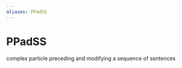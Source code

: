 ```yaml
---
aliases: PPadSS
---
```

# PPadSS

complex particle preceding and modifying a sequence of sentences
> 